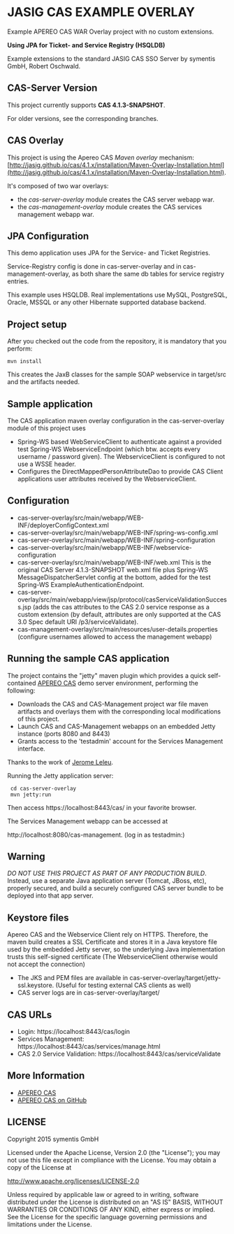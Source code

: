 JASIG CAS EXAMPLE OVERLAY
=========================

Example APEREO CAS WAR Overlay project with no custom extensions.

**Using JPA for Ticket- and Service Registry (HSQLDB)**

Example extensions to the standard JASIG CAS SSO Server by symentis GmbH, Robert Oschwald.

CAS-Server Version
------------------
This project currently supports **CAS 4.1.3-SNAPSHOT**.

For older versions, see the corresponding branches.

CAS Overlay
-----------
This project is using the Apereo CAS *Maven overlay* mechanism: [http://jasig.github.io/cas/4.1.x/installation/Maven-Overlay-Installation.html](http://jasig.github.io/cas/4.1.x/installation/Maven-Overlay-Installation.html).  

It's composed of two war overlays:

- the *cas-server-overlay* module creates the CAS server webapp war.
- the *cas-management-overlay* module creates the CAS services management webapp war.

JPA Configuration
-----------------
This demo application uses JPA for the Service- and Ticket Registries.

Service-Registry config is done in cas-server-overlay and in cas-management-overlay, as both share the same db tables for service registry entries.

This example uses HSQLDB. Real implementations use MySQL, PostgreSQL, Oracle, MSSQL or any other Hibernate supported database backend.

Project setup
-------------
After you checked out the code from the repository, it is mandatory that you perform:

```
mvn install
```

This creates the JaxB classes for the sample SOAP webservice in target/src and the artifacts needed.

Sample application
------------------
The CAS application maven overlay configuration in the cas-server-overlay module of this project uses

 * Spring-WS based WebServiceClient to authenticate against a provided test Spring-WS WebserviceEndpoint (which btw. accepts every username / password given).
   The WebserviceClient is configured to not use a WSSE header.
 * Configures the DirectMappedPersonAttributeDao to provide CAS Client applications user attributes received by the WebserviceClient.

Configuration
-------------
 * cas-server-overlay/src/main/webapp/WEB-INF/deployerConfigContext.xml
 * cas-server-overlay/src/main/webapp/WEB-INF/spring-ws-config.xml
 * cas-server-overlay/src/main/webapp/WEB-INF/spring-configuration
 * cas-server-overlay/src/main/webapp/WEB-INF/webservice-configuration
 * cas-server-overlay/src/main/webapp/WEB-INF/web.xml
   This is the original CAS Server 4.1.3-SNAPSHOT web.xml file plus Spring-WS MessageDispatcherServlet config at the bottom, added for the test Spring-WS ExampleAuthenticationEndpoint.
 * cas-server-overlay/src/main/webapp/view/jsp/protocol/casServiceValidationSuccess.jsp (adds the cas attributes to the CAS 2.0 service response as a custom extension (by default, attributes are only supported at the CAS 3.0 Spec default URI /p3/serviceValidate).
 * cas-management-overlay/src/main/resources/user-details.properties (configure usernames allowed to access the management webapp)


Running the sample CAS application
----------------------------------
The project contains the "jetty" maven plugin which provides a quick self-contained
[APEREO CAS](https://www.apereo.org/projects/cas) demo server environment, performing the following:
 * Downloads the CAS and CAS-Management project war file maven artifacts and overlays them with the corresponding local modifications of this project.
 * Launch CAS and CAS-Management webapps on an embedded Jetty instance (ports 8080 and 8443)
 * Grants access to the 'testadmin' account for the Services Management interface.

Thanks to the work of [Jerome Leleu](https://github.com/leleuj/cas-overlay-demo). 

Running the Jetty application server:

```
 cd cas-server-overlay
 mvn jetty:run
```

Then access https://localhost:8443/cas/ in your favorite browser.

The Services Management webapp can be accessed at

 http://localhost:8080/cas-management. (log in as testadmin:<anypassword>)

Warning
-------
*DO NOT USE THIS PROJECT AS PART OF ANY PRODUCTION BUILD*.
Instead, use a separate Java application server (Tomcat, JBoss, etc), properly secured,
and build a securely configured CAS server bundle to be deployed into that app server.

Keystore files
--------------
Apereo CAS and the Webservice Client rely on HTTPS. Therefore, the maven build creates a SSL Certificate and
stores it in a Java keystore file used by the embedded Jetty server, so the underlying Java implementation trusts this
self-signed certificate (The WebserviceClient otherwise would not accept the connection)

 * The JKS and PEM files are available in cas-server-overlay/target/jetty-ssl.keystore. (Useful for testing external CAS clients as well)
 * CAS server logs are in cas-server-overlay/target/

CAS URLs
--------
* Login: https://localhost:8443/cas/login
* Services Management: https://localhost:8443/cas/services/manage.html
* CAS 2.0 Service Validation: https://localhost:8443/cas/serviceValidate

More Information
----------------
 * [APEREO CAS](https://www.apereo.org/projects/cas)
 * [APEREO CAS on GitHub](https://github.com/jasig/cas)


LICENSE
-------
Copyright 2015 symentis GmbH

Licensed under the Apache License, Version 2.0 (the "License");
you may not use this file except in compliance with the License.
You may obtain a copy of the License at

http://www.apache.org/licenses/LICENSE-2.0

Unless required by applicable law or agreed to in writing, software
distributed under the License is distributed on an "AS IS" BASIS,
WITHOUT WARRANTIES OR CONDITIONS OF ANY KIND, either express or implied.
See the License for the specific language governing permissions and
limitations under the License.



